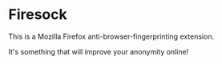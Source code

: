 # Firesock

This is a Mozilla Firefox anti-browser-fingerprinting extension.

It's something that will improve your anonymity online!